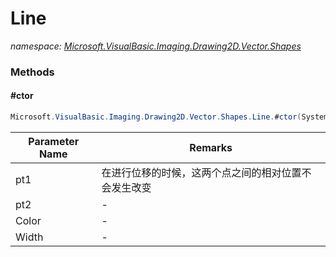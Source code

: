 ﻿# Line
_namespace: <a href="#" onClick="load('/docs/Microsoft.VisualBasic.Imaging.Drawing2D.Vector.Shapes/index.md')">Microsoft.VisualBasic.Imaging.Drawing2D.Vector.Shapes</a>_





### Methods

#### #ctor
```csharp
Microsoft.VisualBasic.Imaging.Drawing2D.Vector.Shapes.Line.#ctor(System.Drawing.Point,System.Drawing.Point,System.Drawing.Color,System.Int32)
```


|Parameter Name|Remarks|
|--------------|-------|
|pt1|在进行位移的时候，这两个点之间的相对位置不会发生改变|
|pt2|-|
|Color|-|
|Width|-|



